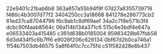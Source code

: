 22e9401c21bab6b8
363a657a55b94f9f
07d27a8355739718
f486c4b3007d77f2
3404250cc3a18668
841278e286773cb2
61ed37ca87044796
f6c9ab1c8df69aef
34a2c7f8e571b3f4
dcbc90f4aab8564c
06a114b134a371c6
515c6e3bdf4e647a
e06533403a415485
c361d638b0185004
95983428b67fbb58
6d3d434f5c6b7ff6
e9028f206c626134
0bf67d2b0ca746a1
1f54b7503db46575
5a8f64f0c7cc75fd
c51f582d28e8b437
